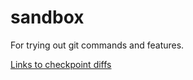 # sandbox
For trying out git commands and features.

[Links to checkpoint diffs](../../compare/cp1...cp2)
